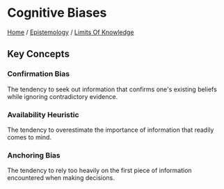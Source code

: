 # Cognitive Biases

[Home](../../../../README.md) / [Epistemology](../../../../epistemology/README.md) / [Limits Of Knowledge](../../../epistemology/limits_of_knowledge/README.md)

## Key Concepts

### Confirmation Bias

The tendency to seek out information that confirms one's existing beliefs while ignoring contradictory evidence.

### Availability Heuristic

The tendency to overestimate the importance of information that readily comes to mind.

### Anchoring Bias

The tendency to rely too heavily on the first piece of information encountered when making decisions.

